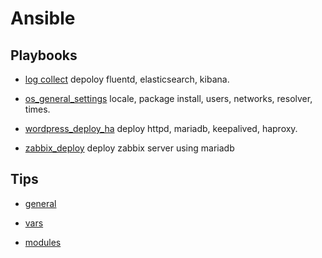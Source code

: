 # Ansible

## Playbooks

- [log collect](./log_collect_ha/README.md)
  depoloy fluentd, elasticsearch, kibana.

- [os_general_settings](./os_general_settings/README.md)
  locale, package install, users, networks, resolver, times.

- [wordpress_deploy_ha](./wordpress_deploy_ha/README.md)
  deploy httpd, mariadb, keepalived, haproxy.

- [zabbix_deploy](https://github.com/hatanoyoshihiko/zabbix/blob/main/ansible/README.md)
  deploy zabbix server using mariadb
## Tips

- [general](./tips/ansible.md)

- [vars](./tips/var.md)

- [modules](./tips/module.md)
